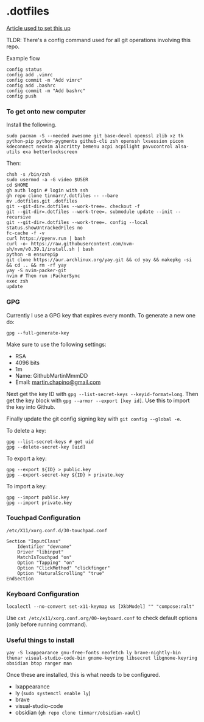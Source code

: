 # .dotfiles

[Article used to set this up](https://www.atlassian.com/git/tutorials/dotfiles)

TLDR:
There's a config command used for all git operations involving this repo.

Example flow

```shell
config status
config add .vimrc
config commit -m "Add vimrc"
config add .bashrc
config commit -m "Add bashrc"
config push
```

### To get onto new computer

Install the following.

```shell
sudo pacman -S --needed awesome git base-devel openssl zlib xz tk python-pip python-pygments github-cli zsh openssh lxsession picom kdeconnect neovim alacritty bemenu acpi acpilight pavucontrol alsa-utils exa betterlockscreen
```

Then:

```shell
chsh -s /bin/zsh
sudo usermod -a -G video $USER
cd $HOME
gh auth login # login with ssh 
gh repo clone tinmarr/.dotfiles -- --bare
mv .dotfiles.git .dotfiles
git --git-dir=.dotfiles --work-tree=. checkout -f
git --git-dir=.dotfiles --work-tree=. submodule update --init --recursive
git --git-dir=.dotfiles --work-tree=. config --local status.showUntrackedFiles no
fc-cache -f -v
curl https://pyenv.run | bash
curl -o- https://raw.githubusercontent.com/nvm-sh/nvm/v0.39.1/install.sh | bash
python -m ensurepip
git clone https://aur.archlinux.org/yay.git && cd yay && makepkg -si && cd .. && rm -rf yay
yay -S nvim-packer-git
nvim # Then run :PackerSync
exec zsh
update
```

### GPG

Currently I use a GPG key that expires every month. To generate a new one do:

```shell
gpg --full-generate-key
```

Make sure to use the following settings:
- RSA
- 4096 bits
- 1m
- Name: GithubMartinMmmDD
- Email: martin.chapino@gmail.com

Next get the key ID with `gpg --list-secret-keys --keyid-format=long`.
Then get the key block with `gpg --armor --export [key id]`. Use this to import
the key into Github.

Finally update the git config signing key with `git config --global -e`.

To delete a key:

```shell
gpg --list-secret-keys # get uid
gpg --delete-secret-key [uid]
```

To export a key: 

```shell
gpg --export ${ID} > public.key
gpg --export-secret-key ${ID} > private.key
```

To import a key:

```shell
gpg --import public.key
gpg --import private.key
```

### Touchpad Configuration

`/etc/X11/xorg.conf.d/30-touchpad.conf`

```shell
Section "InputClass"
    Identifier "devname"
    Driver "libinput"
    MatchIsTouchpad "on"
    Option "Tapping" "on"
    Option "ClickMethod" "clickfinger"
    Option "NaturalScrolling" "true"
EndSection
```

### Keyboard Configuration

`localectl --no-convert set-x11-keymap us [XkbModel] "" "compose:ralt"`

Use `cat /etc/x11/xorg.conf.org/00-keyboard.conf` to check default options
(only before running command).

### Useful things to install

```shell
yay -S lxappearance gnu-free-fonts neofetch ly brave-nightly-bin thunar visual-studio-code-bin gnome-keyring libsecret libgnome-keyring obsidian btop ranger man
```

Once these are installed, this is what needs to be configured.

- lxappearance
- ly (`sudo systemctl enable ly`)
- brave
- visual-studio-code
- obsidian (`gh repo clone tinmarr/obsidian-vault`)
